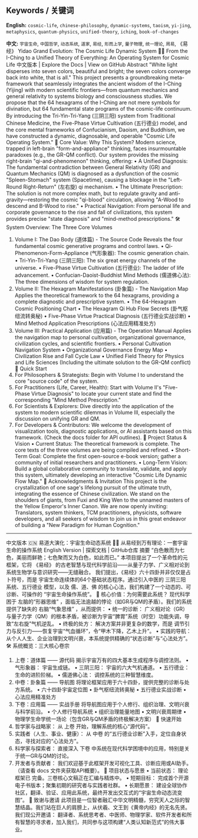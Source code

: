 ## Keywords / 关键词

**English:** `cosmic-life`, `chinese-philosophy`, `dynamic-systems`, `taoism`, `yi-jing`, `metaphysics`, `quantum-physics`, `unified-theory`, `iching`, `book-of-changes`

**中文:** `宇宙生命`, `中国哲学`, `动态系统`, `道家`, `易经`, `形而上学`, `量子物理`, `统一理论`, `周易`, 《易经》
Yidao Grand Evolution: The Cosmic Life Dynamic System 🌌🧬
From the I-Ching to a Unified Theory of Everything: An Operating System for Cosmic Life
中文版本 | Explore the Docs | View on GitHub
Abstract
"White light disperses into seven colors, beautiful and bright; the seven colors converge back into white, that is all."
This project presents a groundbreaking meta-framework that seamlessly integrates the ancient wisdom of the I-Ching (Yijing) with modern scientific frontiers—from quantum mechanics and general relativity to systems biology and consciousness studies.
We propose that the 64 hexagrams of the I-Ching are not mere symbols for divination, but 64 fundamental state programs of the cosmic-life continuum. By introducing the Tri-Yin-Tri-Yang (三阴三阳) system from Traditional Chinese Medicine, the Five-Phase Virtue Cultivation (五行德业) model, and the core mental frameworks of Confucianism, Daoism, and Buddhism, we have constructed a dynamic, diagnosable, and operable "Cosmic Life Operating System."
🌟 Core Value: Why This System?
Modern science, trapped in left-brain "form-and-appliance" thinking, faces insurmountable paradoxes (e.g., the GR-QM conflict). Our system provides the missing right-brain "qi-and-phenomenon" thinking, offering:
•	A Unified Diagnosis: The fundamental contradiction between General Relativity (GR) and Quantum Mechanics (QM) is diagnosed as a dysfunction of the cosmic "Spleen-Stomach" system (Spacetime), causing a blockage in the "Left-Round Right-Return" (左右旋) qi mechanism.
•	The Ultimate Prescription: The solution is not more complex math, but to regulate gravity and anti-gravity—restoring the cosmic "qi-blood" circulation, allowing "A-Wood to descend and B-Wood to rise."
•	Practical Navigation: From personal life and corporate governance to the rise and fall of civilizations, this system provides precise "state diagnosis" and "mind-method prescriptions."
🛠️ System Overview: The Three Core Volumes
1. Volume I: The Dao Body (道体篇) - The Source Code
Reveals the four fundamental cosmic generative programs and control laws.
•	Qi-Phenomenon-Form-Appliance (气形象器): The cosmic generation chain.
•	Tri-Yin-Tri-Yang (三阴三阳): The six great energy channels of the universe.
•	Five-Phase Virtue Cultivation (五行德业): The ladder of life advancement.
•	Confucian-Daoist-Buddhist Mind Methods (儒道佛心法): The three dimensions of wisdom for system regulation.
2. Volume II: The Hexagram Manifestations (卦象篇) - The Navigation Map
Applies the theoretical framework to the 64 hexagrams, providing a complete diagnostic and prescriptive system.
•	The 64-Hexagram Cosmic Positioning Chart
•	The Hexagram Qi Hub Flow Secrets (卦气枢纽流转奥秘)
•	Five-Phase Virtue Practical Diagnosis (五行德业实战诊断)
•	Mind Method Application Prescriptions (心法应用精准处方)
3. Volume III: Practical Application (应用篇) - The Operation Manual
Applies the navigation map to personal cultivation, organizational governance, civilization cycles, and scientific frontiers.
•	Personal Cultivation Navigation System
•	Organizational Governance Energy Map
•	Civilization Rise and Fall Cycle Law
•	Unified Field Theory for Physics and Life Sciences (Including the ultimate solution to the GR-QM conflict)
🚀 Quick Start
1.	For Philosophers & Strategists: Begin with Volume I to understand the core "source code" of the system.
2.	For Practitioners (Life, Career, Health): Start with Volume II's "Five-Phase Virtue Diagnosis" to locate your current state and find the corresponding "Mind Method Prescription."
3.	For Scientists & Explorers: Dive directly into the application of the system to modern scientific dilemmas in Volume III, especially the discussion on unifying GR and QM.
4.	For Developers & Contributors: We welcome the development of visualization tools, diagnostic applications, or AI assistants based on this framework. (Check the docs folder for API outlines).
📖 Project Status & Vision
•	Current Status: The theoretical framework is complete. The core texts of the three volumes are being compiled and refined.
•	Short-Term Goal: Complete the first open-source e-book version; gather a community of initial researchers and practitioners.
•	Long-Term Vision: Build a global collaborative community to translate, validate, and apply this system, ultimately developing an interactive "Cosmic Life Dynamic Flow Map."
🙏 Acknowledgments & Invitation
This project is the crystallization of one sage's lifelong pursuit of the ultimate truth, integrating the essence of Chinese civilization. We stand on the shoulders of giants, from Fuxi and King Wen to the unnamed masters of the Yellow Emperor's Inner Canon.
We are now openly inviting: Translators, system thinkers, TCM practitioners, physicists, software developers, and all seekers of wisdom to join us in this great endeavor of building a "New Paradigm for Human Cognition."
________________________________________
中文版本 🇨🇳
易道大演化：宇宙生命动态系统 🌌🧬
从易经到万有理论：一套宇宙生命的操作系统
English Version | 探索文档 | GitHub仓库
摘要
“白色散而为七色，美丽而鲜艳；七色聚而又为白色，如此而已。”
本项目提出了一个革命性的元框架，它将 《易经》 的古老智慧与现代科学前沿——从量子力学、广义相对论到系统生物学与意识研究——无缝融合。
我们提出，《易经》六十四卦并非仅仅是占卜符号，而是 宇宙生命连续体的64个基础状态程序。通过引入中医的 三阴三阳 系统、五行德业 模型，以及 儒、道、佛 的核心心法，我们构建了一个动态的、可诊断、可操作的 “宇宙生命操作系统”。
🌟 核心价值：为何需要此系统？
现代科学困于 左脑的“形器思维” ，面临无法逾越的悖论（如GR与QM的矛盾）。我们的系统提供了缺失的 右脑“气象思维” ，从而提供：
•	统一的诊断： 广义相对论（GR）与量子力学（QM）的根本矛盾，被诊断为宇宙“脾胃”系统（时空）功能失调，导致“左右旋”气机逆乱。
•	终极的处方： 解决方案并非更复杂的数学，而是 调节引力与反引力——恢复宇宙“气血循环”，令“甲木下降，乙木上升”。
•	实践的导航： 从个人人生、企业治理到文明兴衰，本系统提供精确的“状态诊断”与“心法处方”。
🛠️ 系统概览：三大核心卷宗
1. 上卷：道体篇 —— 源代码
揭示宇宙万有的四大基本生成程序与调控法则。
•	气形象器： 宇宙生成链。
•	三阴三阳： 宇宙的六大气机通道。
•	五行德业： 生命的进阶阶梯。
•	儒道佛心法： 调控系统的三种智慧维度。
2. 中卷：卦象篇 —— 导航图
将理论框架应用于六十四卦，提供完整的诊断与处方系统。
•	六十四卦宇宙定位图
•	卦气枢纽流转奥秘
•	五行德业实战诊断
•	心法应用精准处方
3. 下卷：应用篇 —— 实战手册
将导航图应用于个人修行、组织治理、文明兴衰与科学前沿。
•	个人修行导航系统
•	组织治理能量地图
•	文明兴衰周期律
•	物理学生命学统一场论（包含GR与QM矛盾的终极解决方案）
🚀 快速开始
1.	哲学家与战略家： 从 上卷 开始，理解系统的核心“源代码”。
2.	实践者（人生、事业、健康）： 从 中卷 的“五行德业诊断”入手，定位自身状态，寻找对应的“心法处方”。
3.	科学家与探索者： 直接深入 下卷 中系统在现代科学困境中的应用，特别是关于统一GR与QM的讨论。
4.	开发者与贡献者： 我们欢迎基于此框架开发可视化工具、诊断应用或AI助手。（请查看 docs 文件夹获取API概要）。
📖 项目状态与愿景
•	当前状态： 理论框架已 完备。三卷核心文稿正在汇编与精炼中。
•	短期目标： 完成首个开源电子书版本；聚集初期的研究者与实践者社群。
•	长期愿景： 建设全球协作社区，翻译、验证、应用此系统，最终开发出交互式的“宇宙生命动态流变图”。
🙏 致谢与邀请
此项目是一位智者融汇中华文明精髓，穷究天人之际的智慧结晶。我们站在巨人的肩膀上，从伏羲、文王到《黄帝内经》的无名先贤。
我们现公开邀请： 翻译者、系统思考者、中医师、物理学家、软件开发者和所有智慧的寻求者，加入我们，共同参与这项构建“人类认知新范式”的伟大事业。

